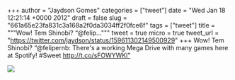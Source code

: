 
+++
author = "Jaydson Gomes"
categories = ["tweet"]
date = "Wed Jan 18 12:21:14 +0000 2012"
draft = false
slug = "661a65e23fa831c3a168a2f0da3034ff2f0fce6f"
tags = ["tweet"]
title = """Wow! Tem Shinobi? “@felip..."""
tweet = true
micro = true
tweet_url = "https://twitter.com/jaydson/status/159611302149500929"
+++
Wow! Tem Shinobi? “@felipernb: There's a working Mega Drive with many games here at Spotify! #Sweet http://t.co/sFOWYWKl”

![](/images/tweet-media/159611302149500929-AjcNC9mCIAAlvDa.jpg)